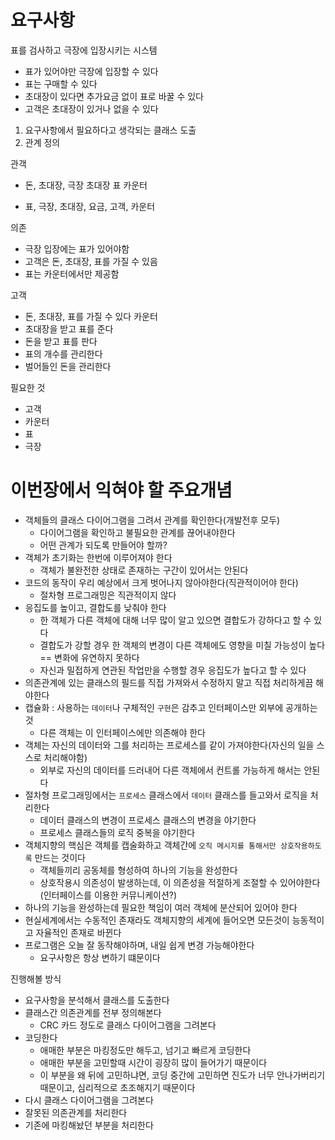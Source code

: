 # 요구사항
표를 검사하고 극장에 입장시키는 시스템
- 표가 있어야만 극장에 입장할 수 있다
- 표는 구매할 수 있다
- 초대장이 있다면 추가요금 없이 표로 바꿀 수 있다
- 고객은 초대장이 있거나 없을 수 있다

1. 요구사항에서 필요하다고 생각되는 클래스 도출
2. 관계 정의

관객
- 돈, 초대장, 
극장
초대장
표
카운터

- 표, 극장, 초대장, 요금, 고객, 카운터

의존
- 극장 입장에는 표가 있어야함
- 고객은 돈, 초대장, 표를 가질 수 있음
- 표는 카운터에서만 제공함

고객
- 돈, 초대장, 표를 가질 수 있다
카운터
- 초대장을 받고 표를 준다
- 돈을 받고 표를 판다
- 표의 개수를 관리한다
- 벌어들인 돈을 관리한다


필요한 것
- 고객
- 카운터
- 표
- 극장

# 이번장에서 익혀야 할 주요개념
- 객체들의 클래스 다이어그램을 그려서 관계를 확인한다(개발전후 모두)
  - 다이어그램을 확인하고 불필요한 관계를 끊어내야한다
  - 어떤 관계가 되도록 만들어야 할까?
- 객체가 초기화는 한번에 이루어져야 한다
  - 객체가 불완전한 상태로 존재하는 구간이 있어서는 안된다
- 코드의 동작이 우리 예상에서 크게 벗어나지 않아야한다(직관적이어야 한다)
	- 절차형 프로그래밍은 직관적이지 않다
- 응집도를 높이고, 결합도를 낮춰야 한다
	- 한 객체가 다른 객체에 대해 너무 많이 알고 있으면 결합도가 강하다고 할 수 있다
	- 결합도가 강할 경우 한 객체의 변경이 다른 객체에도 영향을 미칠 가능성이 높다 == 변화에 유연하지 못하다
	- 자신과 밀접하게 연관된 작업만을 수행할 경우 응집도가 높다고 할 수 있다
- 의존관계에 있는 클래스의 필드를 직접 가져와서 수정하지 말고 직접 처리하게끔 해야한다
- 캡슐화 : 사용하는 `데이터`나 구체적인 `구현`은 감추고 인터페이스만 외부에 공개하는 것
	- 다른 객체는 이 인터페이스에만 의존해야 한다
- 객체는 자신의 데이터와 그를 처리하는 프로세스를 같이 가져야한다(자신의 일을 스스로 처리해야함)
	- 외부로 자신의 데이터를 드러내어 다른 객체에서 컨트롤 가능하게 해서는 안된다
- 절차형 프로그래밍에서는 `프로세스` 클래스에서 `데이터` 클래스를 들고와서 로직을 처리한다
	- 데이터 클래스의 변경이 프로세스 클래스의 변경을 야기한다
	- 프로세스 클래스들의 로직 중복을 야기한다
- 객체지향의 핵심은 객체를 캡술화하고 객체간에 `오직 메시지를 통해서만 상호작용하도록` 만드는 것이다
    - 객체들끼리 공동체를 형성하여 하나의 기능을 완성한다
	- 상호작용시 의존성이 발생하는데, 이 의존성을 적절하게 조절할 수 있어야한다(인터페이스를 이용한 커뮤니케이션?)
- 하나의 기능을 완성하는데 필요한 책임이 여러 객체에 분산되어 있어야 한다
- 현실세계에서는 수동적인 존재라도 객체지향의 세계에 들어오면 모든것이 능동적이고 자율적인 존재로 바뀐다
- 프로그램은 오늘 잘 동작해야하며, 내일 쉽게 변경 가능해야한다
    - 요구사항은 항상 변하기 떄문이다

진행해볼 방식
- 요구사항을 분석해서 클래스를 도출한다
- 클래스간 의존관계를 전부 정의해본다
  - CRC 카드 정도로 클래스 다이어그램을 그려본다
- 코딩한다
  - 애매한 부분은 마킹정도만 해두고, 넘기고 빠르게 코딩한다
  - 애매한 부분을 고민할때 시간이 굉장히 많이 들어가기 때문이다
  - 이 부분을 왜 뒤에 고민하냐면, 코딩 중간에 고민하면 진도가 너무 안나가버리기 때문이고, 심리적으로 초조해지기 때문이다
- 다시 클래스 다이어그램을 그려본다
- 잘못된 의존관계를 처리한다
- 기존에 마킹해놨던 부분을 처리한다